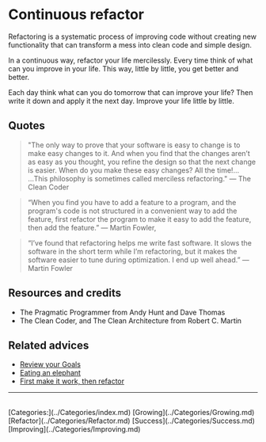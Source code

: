 # Continuous refactor

Refactoring is a systematic process of improving code without creating new functionality that can transform a mess into clean code and simple design.

In a continuous way, refactor your life mercilessly. Every time think of what can you improve in your life. This way, little by little, you get better and better.

Each day think what can you do tomorrow that can improve your life? Then write it down and apply it the next day. Improve your life little by little.

## Quotes

> "The only way to prove that your software is easy to change is to make easy changes to it. And when you find that the changes aren’t as easy as you thought, you refine the design so that the next change is easier. When do you make these easy changes? All the time!... ...This philosophy is sometimes called merciless refactoring." ― The Clean Coder

> “When you find you have to add a feature to a program, and the program's code is not structured in a convenient way to add the feature, first refactor the program to make it easy to add the feature, then add the feature.” ― Martin Fowler,

> “I’ve found that refactoring helps me write fast software. It slows the software in the short term while I’m refactoring, but it makes the software easier to tune during optimization. I end up well ahead.” ― Martin Fowler

## Resources and credits

- The Pragmatic Programmer from Andy Hunt and Dave Thomas
- The Clean Coder, and The Clean Architecture from Robert C. Martin

## Related advices

- [Review your Goals](../Review%20your%20Goals/index.md)
- [Eating an elephant](../Eating%20an%20elephant/index.md)
- [First make it work, then refactor](../First%20make%20it%20work,%20then%20refactor/index.md)
<hr/><br/>[Categories:](../Categories/index.md) [Growing](../Categories/Growing.md) [Refactor](../Categories/Refactor.md) [Success](../Categories/Success.md) [Improving](../Categories/Improving.md)